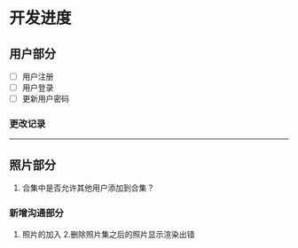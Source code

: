 # 开发进度

## 用户部分
- [ ] 用户注册
- [ ] 用户登录
- [ ] 更新用户密码

### 更改记录

---

## 照片部分
1. 合集中是否允许其他用户添加到合集？

### 新增沟通部分
1. 照片的加入
2.删除照片集之后的照片显示渲染出错